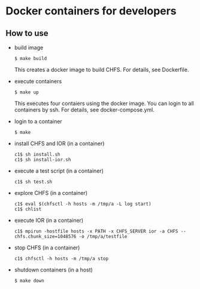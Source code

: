# Docker containers for developers

## How to use

- build image

      $ make build

  This creates a docker image to build CHFS.  For details, see Dockerfile.

- execute containers

      $ make up

  This executes four contaiers using the docker image.  You can login to all containers by ssh.  For details, see docker-compose.yml.

- login to a container

      $ make

- install CHFS and IOR (in a container)

      c1$ sh install.sh
      c1$ sh install-ior.sh

- execute a test script (in a container)

      c1$ sh test.sh

- explore CHFS (in a container)

      c1$ eval $(chfsctl -h hosts -m /tmp/a -L log start)
      c1$ chlist

- execute IOR (in a container)

      c1$ mpirun -hostfile hosts -x PATH -x CHFS_SERVER ior -a CHFS --chfs.chunk_size=1048576 -o /tmp/a/testfile

- stop CHFS (in a container)

      c1$ chfsctl -h hosts -m /tmp/a stop

- shutdown containers (in a host)

      $ make down
